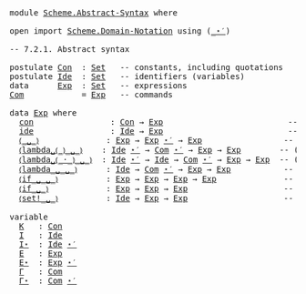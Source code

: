 <pre class="Agda">

<a id="15" class="Keyword">module</a> <a id="22" href="Scheme.Abstract-Syntax.html" class="Module">Scheme.Abstract-Syntax</a> <a id="45" class="Keyword">where</a>

<a id="52" class="Keyword">open</a> <a id="57" class="Keyword">import</a> <a id="64" href="Scheme.Domain-Notation.html" class="Module">Scheme.Domain-Notation</a> <a id="87" class="Keyword">using</a> <a id="93" class="Symbol">(</a><a id="94" href="Scheme.Domain-Notation.html#2786" class="Function Operator">_⋆′</a><a id="97" class="Symbol">)</a>

<a id="100" class="Comment">-- 7.2.1. Abstract syntax</a>

<a id="127" class="Keyword">postulate</a> <a id="Con"></a><a id="137" href="Scheme.Abstract-Syntax.html#137" class="Postulate">Con</a>  <a id="142" class="Symbol">:</a> <a id="144" href="Agda.Primitive.html#388" class="Primitive">Set</a>   <a id="150" class="Comment">-- constants, including quotations</a>
<a id="185" class="Keyword">postulate</a> <a id="Ide"></a><a id="195" href="Scheme.Abstract-Syntax.html#195" class="Postulate">Ide</a>  <a id="200" class="Symbol">:</a> <a id="202" href="Agda.Primitive.html#388" class="Primitive">Set</a>   <a id="208" class="Comment">-- identifiers (variables)</a>
<a id="235" class="Keyword">data</a>      <a id="Exp"></a><a id="245" href="Scheme.Abstract-Syntax.html#245" class="Datatype">Exp</a>  <a id="250" class="Symbol">:</a> <a id="252" href="Agda.Primitive.html#388" class="Primitive">Set</a>   <a id="258" class="Comment">-- expressions</a>
<a id="Com"></a><a id="273" href="Scheme.Abstract-Syntax.html#273" class="Function">Com</a>            <a id="288" class="Symbol">=</a> <a id="290" href="Scheme.Abstract-Syntax.html#245" class="Datatype">Exp</a>   <a id="296" class="Comment">-- commands</a>

<a id="309" class="Keyword">data</a> <a id="314" href="Scheme.Abstract-Syntax.html#245" class="Datatype">Exp</a> <a id="318" class="Keyword">where</a>
  <a id="Exp.con"></a><a id="326" href="Scheme.Abstract-Syntax.html#326" class="InductiveConstructor">con</a>                <a id="345" class="Symbol">:</a> <a id="347" href="Scheme.Abstract-Syntax.html#137" class="Postulate">Con</a> <a id="351" class="Symbol">→</a> <a id="353" href="Scheme.Abstract-Syntax.html#245" class="Datatype">Exp</a>                          <a id="382" class="Comment">-- K</a>
  <a id="Exp.ide"></a><a id="389" href="Scheme.Abstract-Syntax.html#389" class="InductiveConstructor">ide</a>                <a id="408" class="Symbol">:</a> <a id="410" href="Scheme.Abstract-Syntax.html#195" class="Postulate">Ide</a> <a id="414" class="Symbol">→</a> <a id="416" href="Scheme.Abstract-Syntax.html#245" class="Datatype">Exp</a>                          <a id="445" class="Comment">-- I</a>
  <a id="Exp.⦅_␣_⦆"></a><a id="452" href="Scheme.Abstract-Syntax.html#452" class="InductiveConstructor Operator">⦅_␣_⦆</a>              <a id="471" class="Symbol">:</a> <a id="473" href="Scheme.Abstract-Syntax.html#245" class="Datatype">Exp</a> <a id="477" class="Symbol">→</a> <a id="479" href="Scheme.Abstract-Syntax.html#245" class="Datatype">Exp</a> <a id="483" href="Scheme.Domain-Notation.html#2786" class="Function Operator">⋆′</a> <a id="486" class="Symbol">→</a> <a id="488" href="Scheme.Abstract-Syntax.html#245" class="Datatype">Exp</a>                 <a id="508" class="Comment">-- (E₀ E⋆′)</a>
  <a id="Exp.⦅lambda␣⦅_⦆_␣_⦆"></a><a id="522" href="Scheme.Abstract-Syntax.html#522" class="InductiveConstructor Operator">⦅lambda␣⦅_⦆_␣_⦆</a>    <a id="541" class="Symbol">:</a> <a id="543" href="Scheme.Abstract-Syntax.html#195" class="Postulate">Ide</a> <a id="547" href="Scheme.Domain-Notation.html#2786" class="Function Operator">⋆′</a> <a id="550" class="Symbol">→</a> <a id="552" href="Scheme.Abstract-Syntax.html#273" class="Function">Com</a> <a id="556" href="Scheme.Domain-Notation.html#2786" class="Function Operator">⋆′</a> <a id="559" class="Symbol">→</a> <a id="561" href="Scheme.Abstract-Syntax.html#245" class="Datatype">Exp</a> <a id="565" class="Symbol">→</a> <a id="567" href="Scheme.Abstract-Syntax.html#245" class="Datatype">Exp</a>        <a id="578" class="Comment">-- (lambda (I⋆′) Γ⋆′ E₀)</a>
  <a id="Exp.⦅lambda␣⦅_·_⦆_␣_⦆"></a><a id="605" href="Scheme.Abstract-Syntax.html#605" class="InductiveConstructor Operator">⦅lambda␣⦅_·_⦆_␣_⦆</a>  <a id="624" class="Symbol">:</a> <a id="626" href="Scheme.Abstract-Syntax.html#195" class="Postulate">Ide</a> <a id="630" href="Scheme.Domain-Notation.html#2786" class="Function Operator">⋆′</a> <a id="633" class="Symbol">→</a> <a id="635" href="Scheme.Abstract-Syntax.html#195" class="Postulate">Ide</a> <a id="639" class="Symbol">→</a> <a id="641" href="Scheme.Abstract-Syntax.html#273" class="Function">Com</a> <a id="645" href="Scheme.Domain-Notation.html#2786" class="Function Operator">⋆′</a> <a id="648" class="Symbol">→</a> <a id="650" href="Scheme.Abstract-Syntax.html#245" class="Datatype">Exp</a> <a id="654" class="Symbol">→</a> <a id="656" href="Scheme.Abstract-Syntax.html#245" class="Datatype">Exp</a>  <a id="661" class="Comment">-- (lambda (I⋆′.I) Γ⋆′ E₀)</a>
  <a id="Exp.⦅lambda_␣_␣_⦆"></a><a id="690" href="Scheme.Abstract-Syntax.html#690" class="InductiveConstructor Operator">⦅lambda_␣_␣_⦆</a>      <a id="709" class="Symbol">:</a> <a id="711" href="Scheme.Abstract-Syntax.html#195" class="Postulate">Ide</a> <a id="715" class="Symbol">→</a> <a id="717" href="Scheme.Abstract-Syntax.html#273" class="Function">Com</a> <a id="721" href="Scheme.Domain-Notation.html#2786" class="Function Operator">⋆′</a> <a id="724" class="Symbol">→</a> <a id="726" href="Scheme.Abstract-Syntax.html#245" class="Datatype">Exp</a> <a id="730" class="Symbol">→</a> <a id="732" href="Scheme.Abstract-Syntax.html#245" class="Datatype">Exp</a>           <a id="746" class="Comment">-- (lambda I Γ⋆′ E₀)</a>
  <a id="Exp.⦅if_␣_␣_⦆"></a><a id="769" href="Scheme.Abstract-Syntax.html#769" class="InductiveConstructor Operator">⦅if_␣_␣_⦆</a>          <a id="788" class="Symbol">:</a> <a id="790" href="Scheme.Abstract-Syntax.html#245" class="Datatype">Exp</a> <a id="794" class="Symbol">→</a> <a id="796" href="Scheme.Abstract-Syntax.html#245" class="Datatype">Exp</a> <a id="800" class="Symbol">→</a> <a id="802" href="Scheme.Abstract-Syntax.html#245" class="Datatype">Exp</a> <a id="806" class="Symbol">→</a> <a id="808" href="Scheme.Abstract-Syntax.html#245" class="Datatype">Exp</a>              <a id="825" class="Comment">-- (if E₀ E₁ E₂)</a>
  <a id="Exp.⦅if_␣_⦆"></a><a id="844" href="Scheme.Abstract-Syntax.html#844" class="InductiveConstructor Operator">⦅if_␣_⦆</a>            <a id="863" class="Symbol">:</a> <a id="865" href="Scheme.Abstract-Syntax.html#245" class="Datatype">Exp</a> <a id="869" class="Symbol">→</a> <a id="871" href="Scheme.Abstract-Syntax.html#245" class="Datatype">Exp</a> <a id="875" class="Symbol">→</a> <a id="877" href="Scheme.Abstract-Syntax.html#245" class="Datatype">Exp</a>                    <a id="900" class="Comment">-- (if E₀ E₁)</a>
  <a id="Exp.⦅set!_␣_⦆"></a><a id="916" href="Scheme.Abstract-Syntax.html#916" class="InductiveConstructor Operator">⦅set!_␣_⦆</a>          <a id="935" class="Symbol">:</a> <a id="937" href="Scheme.Abstract-Syntax.html#195" class="Postulate">Ide</a> <a id="941" class="Symbol">→</a> <a id="943" href="Scheme.Abstract-Syntax.html#245" class="Datatype">Exp</a> <a id="947" class="Symbol">→</a> <a id="949" href="Scheme.Abstract-Syntax.html#245" class="Datatype">Exp</a>                    <a id="972" class="Comment">-- (set! I E)</a>

<a id="987" class="Keyword">variable</a>
  <a id="998" href="Scheme.Abstract-Syntax.html#998" class="Generalizable">K</a>   <a id="1002" class="Symbol">:</a> <a id="1004" href="Scheme.Abstract-Syntax.html#137" class="Postulate">Con</a>
  <a id="1010" href="Scheme.Abstract-Syntax.html#1010" class="Generalizable">I</a>   <a id="1014" class="Symbol">:</a> <a id="1016" href="Scheme.Abstract-Syntax.html#195" class="Postulate">Ide</a>
  <a id="1022" href="Scheme.Abstract-Syntax.html#1022" class="Generalizable">I⋆</a>  <a id="1026" class="Symbol">:</a> <a id="1028" href="Scheme.Abstract-Syntax.html#195" class="Postulate">Ide</a> <a id="1032" href="Scheme.Domain-Notation.html#2786" class="Function Operator">⋆′</a>
  <a id="1037" href="Scheme.Abstract-Syntax.html#1037" class="Generalizable">E</a>   <a id="1041" class="Symbol">:</a> <a id="1043" href="Scheme.Abstract-Syntax.html#245" class="Datatype">Exp</a>
  <a id="1049" href="Scheme.Abstract-Syntax.html#1049" class="Generalizable">E⋆</a>  <a id="1053" class="Symbol">:</a> <a id="1055" href="Scheme.Abstract-Syntax.html#245" class="Datatype">Exp</a> <a id="1059" href="Scheme.Domain-Notation.html#2786" class="Function Operator">⋆′</a>
  <a id="1064" href="Scheme.Abstract-Syntax.html#1064" class="Generalizable">Γ</a>   <a id="1068" class="Symbol">:</a> <a id="1070" href="Scheme.Abstract-Syntax.html#273" class="Function">Com</a>
  <a id="1076" href="Scheme.Abstract-Syntax.html#1076" class="Generalizable">Γ⋆</a>  <a id="1080" class="Symbol">:</a> <a id="1082" href="Scheme.Abstract-Syntax.html#273" class="Function">Com</a> <a id="1086" href="Scheme.Domain-Notation.html#2786" class="Function Operator">⋆′</a>

</pre>
